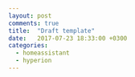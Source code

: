 ```yaml
---
layout: post
comments: true
title:  "Draft template"
date:   2017-07-23 18:33:00 +0300
categories:
  - homeassistant
  - hyperion
---
```

